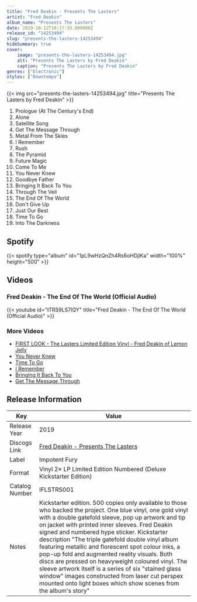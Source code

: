 ```yaml
---
title: "Fred Deakin - Presents The Lasters"
artist: "Fred Deakin"
album_name: "Presents The Lasters"
date: 2019-10-12T10:17:33.000000Z
release_id: "14253494"
slug: "presents-the-lasters-14253494"
hideSummary: true
cover:
    image: "presents-the-lasters-14253494.jpg"
    alt: "Presents The Lasters by Fred Deakin"
    caption: "Presents The Lasters by Fred Deakin"
genres: ["Electronic"]
styles: ["Downtempo"]
---
```


{{< img src="presents-the-lasters-14253494.jpg" title="Presents The Lasters by Fred Deakin" >}}

<!-- section break -->

1. Prologue (At The Century's End)
2. Alone
3. Satellite Song
4. Get The Message Through
5. Metal From The Skies
6. I Remember
7. Rush
8. The Pyramid
9. Future Magic
10. Come To Me
11. You Never Knew
12. Goodbye Father
13. Bringing It Back To You
14. Through The Veil
15. The End Of The World
16. Don't Give Up
17. Just Our Best
18. Time To Go
19. Into The Darkness

<!-- section break -->


## Spotify
{{< spotify type="album" id="1pL9wHzQnZh4Rs6oHDjlKa" width="100%" height="500" >}}



## Videos
### Fred Deakin - The End Of The World (Official Audio)
{{< youtube id="tTRS9LS7IQY" title="Fred Deakin - The End Of The World (Official Audio)" >}}<br>

### More Videos

- [FIRST LOOK - The Lasters Limited Edition Vinyl - Fred Deakin of Lemon Jelly](https://www.youtube.com/watch?v=OE4YLy-4SgI)
- [You Never Knew](https://www.youtube.com/watch?v=mCGShoLV2eg)
- [Time To Go](https://www.youtube.com/watch?v=caC1YKzZRkA)
- [I Remember](https://www.youtube.com/watch?v=4YUNecmI7RQ)
- [Bringing It Back To You](https://www.youtube.com/watch?v=4yhZzBTaA8A)
- [Get The Message Through](https://www.youtube.com/watch?v=KWjwONTzryk)


## Release Information
|  Key           | Value                                                |
| ---------------| ---------------------------------------------------- |
| Release Year   | 2019                                   |
| Discogs Link   | [Fred Deakin - Presents The Lasters](https://www.discogs.com/release/14253494-Fred-Deakin-Presents-The-Lasters) |
| Label          | Impotent Fury |
| Format         | Vinyl 2× LP Limited Edition Numbered (Deluxe Kickstarter Edition) |
| Catalog Number | IFLSTRS001 |
| Notes | Kickstarter edition. 500 copies only available to those who backed the project. One blue vinyl, one gold vinyl with a double gatefold sleeve, pop up artwork and tip on jacket with printed inner sleeves. Fred Deakin signed and numbered hype sticker.  Kickstarter description "The triple gatefold double vinyl album featuring metallic and florescent spot colour inks, a pop-up fold and augmented reality visuals. Both discs are pressed on heavyweight coloured vinyl. The sleeve artwork itself is a series of six "stained glass window" images constructed from laser cut perspex mounted onto light boxes which show scenes from the album's story" |
